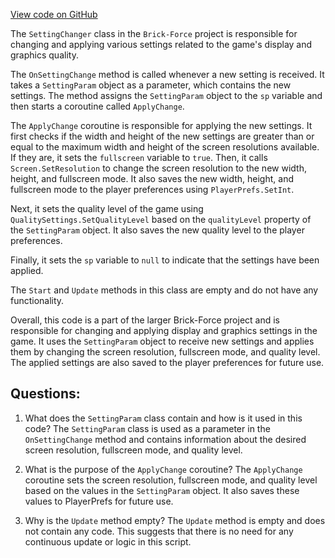 [View code on GitHub](https://github.com/TieHaxJan/Brick-Force/Assembly-CSharp\SettingChanger.cs)

The `SettingChanger` class in the `Brick-Force` project is responsible for changing and applying various settings related to the game's display and graphics quality. 

The `OnSettingChange` method is called whenever a new setting is received. It takes a `SettingParam` object as a parameter, which contains the new settings. The method assigns the `SettingParam` object to the `sp` variable and then starts a coroutine called `ApplyChange`.

The `ApplyChange` coroutine is responsible for applying the new settings. It first checks if the width and height of the new settings are greater than or equal to the maximum width and height of the screen resolutions available. If they are, it sets the `fullscreen` variable to `true`. Then, it calls `Screen.SetResolution` to change the screen resolution to the new width, height, and fullscreen mode. It also saves the new width, height, and fullscreen mode to the player preferences using `PlayerPrefs.SetInt`.

Next, it sets the quality level of the game using `QualitySettings.SetQualityLevel` based on the `qualityLevel` property of the `SettingParam` object. It also saves the new quality level to the player preferences.

Finally, it sets the `sp` variable to `null` to indicate that the settings have been applied.

The `Start` and `Update` methods in this class are empty and do not have any functionality.

Overall, this code is a part of the larger Brick-Force project and is responsible for changing and applying display and graphics settings in the game. It uses the `SettingParam` object to receive new settings and applies them by changing the screen resolution, fullscreen mode, and quality level. The applied settings are also saved to the player preferences for future use.
## Questions: 
 1. What does the `SettingParam` class contain and how is it used in this code? The `SettingParam` class is used as a parameter in the `OnSettingChange` method and contains information about the desired screen resolution, fullscreen mode, and quality level.
   
2. What is the purpose of the `ApplyChange` coroutine? The `ApplyChange` coroutine sets the screen resolution, fullscreen mode, and quality level based on the values in the `SettingParam` object. It also saves these values to PlayerPrefs for future use.

3. Why is the `Update` method empty? The `Update` method is empty and does not contain any code. This suggests that there is no need for any continuous update or logic in this script.